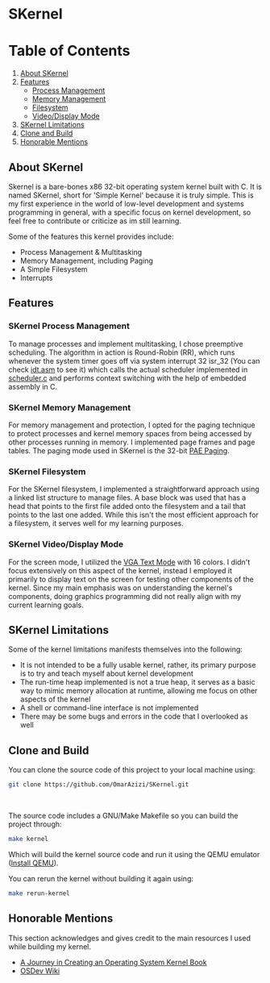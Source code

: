 # SKernel
# Table of Contents
1. [About SKernel](#about-skernel)
2. [Features](#features)
   - [Process Management](#skernel-process-management)
   - [Memory Management](#skernel-memory-management)
   - [Filesystem](#skernel-filesystem)
   - [Video/Display Mode](#skernel-video/display-mode)
4. [SKernel Limitations](#skernel-limitations)
5. [Clone and Build](#clone-and-build)
6. [Honorable Mentions](#honorable-mentions)

## About SKernel
Skernel is a bare-bones x86 32-bit operating system kernel built with C. It is named SKernel, short for 'Simple Kernel' because it is truly simple. This is my first experience in the world of low-level development and systems programming in general, with a specific focus on kernel development, so feel free to contribute or criticize as im still learning. 

Some of the features this kernel provides include:

* Process Management & Multitasking
* Memory Management, including Paging
* A Simple Filesystem
* Interrupts

## Features

### SKernel Process Management
To manage processes and implement multitasking, I chose preemptive scheduling. The algorithm in action is Round-Robin (RR), which runs whenever the system timer goes off via system interrupt 32 isr_32 (You can check [idt.asm](https://github.com/OmarAzizi/SKernel/blob/main/idt.asm) to see it) which calls the actual scheduler implemented in [scheduler.c](https://github.com/OmarAzizi/SKernel/blob/main/scheduler.c) and performs context switching with the help of embedded assembly in C.

### SKernel Memory Management
For memory management and protection, I opted for the paging technique to protect processes and kernel memory spaces from being accessed by other processes running in memory. I implemented page frames and page tables. The paging mode used in SKernel is the 32-bit [PAE Paging](https://learn.microsoft.com/en-us/previous-versions/windows/it-pro/windows-server-2003/cc736309(v=ws.10)?redirectedfrom=MSDN).

### SKernel Filesystem
For the SKernel filesystem, I implemented a straightforward approach using a linked list structure to manage files. A base block was used that has a head that points to the first file added onto the filesystem and a tail that points to the last one added. While this isn't the most efficient approach for a filesystem, it serves well for my learning purposes.

### SKernel Video/Display Mode
For the screen mode, I utilized the [VGA Text Mode](https://wiki.osdev.org/VGA_Hardware) with 16 colors. I didn't focus extensively on this aspect of the kernel, instead I employed it primarily to display text on the screen for testing other components of the kernel. Since my main emphasis was on understanding the kernel's components, doing graphics programming did not really align with my current learning goals.

## SKernel Limitations
Some of the kernel limitations manifests themselves into the following:

* It is not intended to be a fully usable kernel, rather, its primary purpose is to try and teach myself about kernel development
* The run-time heap implemented is not a true heap, it serves as a basic way to mimic memory allocation at runtime, allowing me focus on other aspects of the kernel 
* A shell or command-line interface is not implemented
* There may be some bugs and errors in the code that I overlooked as well

## Clone and Build
You can clone the source code of this project to your local machine using:
```bash
git clone https://github.com/OmarAzizi/SKernel.git
```
<br>

The source code includes a GNU/Make Makefile so you can build the project through:
```bash
make kernel
```
Which will build the kernel source code and run it using the QEMU emulator ([Install QEMU](https://www.qemu.org/)).
<br>

You can rerun the kernel without building it again using:
```bash
make rerun-kernel
```

## Honorable Mentions
This section acknowledges and gives credit to the main resources I used while building my kernel.

* [A Journey in Creating an Operating System Kernel Book](https://539kernel.com/)
* [OSDev Wiki](https://wiki.osdev.org/Main_Page)

